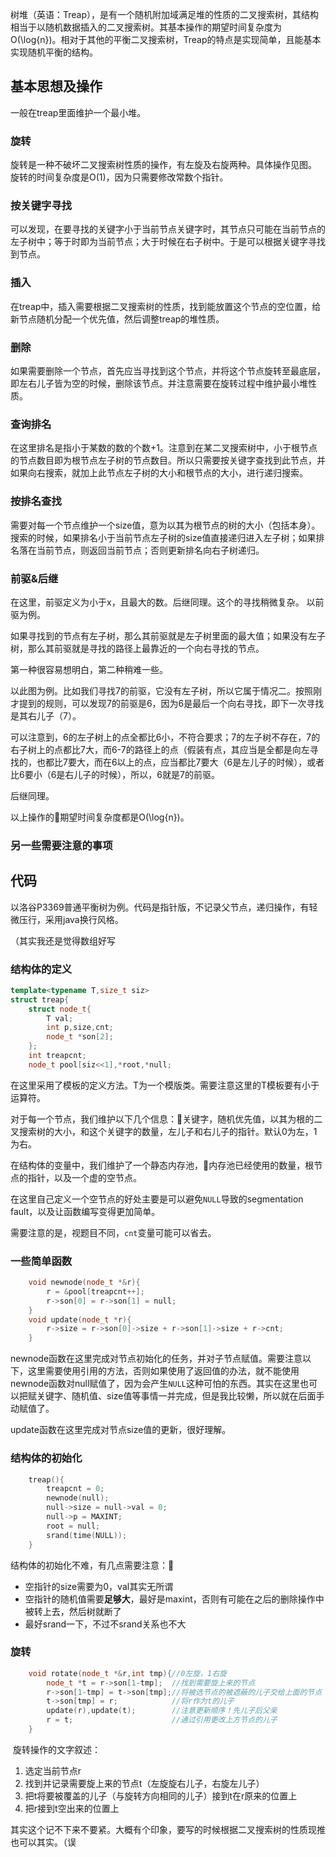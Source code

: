

树堆（英语：Treap），是有一个随机附加域满足堆的性质的二叉搜索树，其结构相当于以随机数据插入的二叉搜索树。其基本操作的期望时间复杂度为O(\log{n})。相对于其他的平衡二叉搜索树，Treap的特点是实现简单，且能基本实现随机平衡的结构。
<!-- more -->

## 基本思想及操作
一般在treap里面维护一个最小堆。
### 旋转
旋转是一种不破坏二叉搜索树性质的操作，有左旋及右旋两种。具体操作见图。
旋转的时间复杂度是O(1)，因为只需要修改常数个指针。
![]()

### 按关键字寻找
可以发现，在要寻找的关键字小于当前节点关键字时，其节点只可能在当前节点的左子树中；等于时即为当前节点；大于时候在右子树中。于是可以根据关键字寻找到节点。

### 插入
在treap中，插入需要根据二叉搜索树的性质，找到能放置这个节点的空位置，给新节点随机分配一个优先值，然后调整treap的堆性质。

### 删除
如果需要删除一个节点，首先应当寻找到这个节点，并将这个节点旋转至最底层，即左右儿子皆为空的时候，删除该节点。并注意需要在旋转过程中维护最小堆性质。

### 查询排名
在这里排名是指小于某数的数的个数+1。注意到在某二叉搜索树中，小于根节点的节点数目即为根节点左子树的节点数目。所以只需要按关键字查找到此节点，并如果向右搜索，就加上此节点左子树的大小和根节点的大小，进行递归搜索。

### 按排名查找
需要对每一个节点维护一个size值，意为以其为根节点的树的大小（包括本身）。搜索的时候，如果排名小于当前节点左子树的size值直接递归进入左子树；如果排名落在当前节点，则返回当前节点；否则更新排名向右子树递归。

### 前驱&后继
在这里，前驱定义为小于x，且最大的数。后继同理。这个的寻找稍微复杂。
以前驱为例。

如果寻找到的节点有左子树，那么其前驱就是左子树里面的最大值；如果没有左子树，那么其前驱就是寻找的路径上最靠近的一个向右寻找的节点。

第一种很容易想明白，第二种稍难一些。

以此图为例。比如我们寻找7的前驱，它没有左子树，所以它属于情况二。按照刚才提到的规则，可以发现7的前驱是6，因为6是最后一个向右寻找，即下一次寻找是其右儿子（7）。

可以注意到，6的左子树上的点全都比6小，不符合要求；7的左子树不存在，7的右子树上的点都比7大，而6-7的路径上的点（假装有点，其应当是全都是向左寻找的，也都比7要大，而在6以上的点，应当都比7要大（6是左儿子的时候），或者比6要小（6是右儿子的时候），所以，6就是7的前驱。

后继同理。

以上操作的期望时间复杂度都是O(\log{n})。

### 另一些需要注意的事项



## 代码
以洛谷P3369普通平衡树为例。代码是指针版，不记录父节点，递归操作，有轻微压行，采用java换行风格。

（其实我还是觉得数组好写

### 结构体的定义
```cpp
template<typename T,size_t siz>
struct treap{
    struct node_t{
        T val;
        int p,size,cnt;
        node_t *son[2];
    };
    int treapcnt;
    node_t pool[siz<<1],*root,*null;
```
在这里采用了模板的定义方法。T为一个模版类。需要注意这里的T模板要有小于运算符。

对于每一个节点，我们维护以下几个信息：关键字，随机优先值，以其为根的二叉搜索树的大小，和这个关键字的数量，左儿子和右儿子的指针。默认0为左，1为右。

在结构体的变量中，我们维护了一个静态内存池，内存池已经使用的数量，根节点的指针，以及一个虚的空节点。

在这里自己定义一个空节点的好处主要是可以避免```NULL```导致的segmentation fault，以及让函数编写变得更加简单。

需要注意的是，视题目不同，```cnt```变量可能可以省去。

### 一些简单函数
```cpp
    void newnode(node_t *&r){
        r = &pool[treapcnt++];
        r->son[0] = r->son[1] = null;
    }
    void update(node_t *r){
        r->size = r->son[0]->size + r->son[1]->size + r->cnt;
    }
```
newnode函数在这里完成对节点初始化的任务，并对子节点赋值。需要注意以下，这里需要使用引用的方法，否则如果使用了返回值的办法，就不能使用newnode函数对null赋值了，因为会产生```NULL```这种可怕的东西。其实在这里也可以把赋关键字、随机值、size值等事情一并完成，但是我比较懒，所以就在后面手动赋值了。

update函数在这里完成对节点size值的更新，很好理解。

### 结构体的初始化
```cpp    
    treap(){
        treapcnt = 0;
        newnode(null);
        null->size = null->val = 0;
        null->p = MAXINT;
        root = null;
        srand(time(NULL));
    }
```

结构体的初始化不难，有几点需要注意：
+ 空指针的size需要为0，val其实无所谓
+ 空指针的随机值需要**足够大**，最好是maxint，否则有可能在之后的删除操作中被转上去，然后树就断了
+ 最好srand一下，不过不srand关系也不大

### 旋转
```cpp
    void rotate(node_t *&r,int tmp){//0左旋，1右旋
        node_t *t = r->son[1-tmp];  //找到需要旋上来的节点
        r->son[1-tmp] = t->son[tmp];//将被选节点的被遮蔽的儿子交给上面的节点
        t->son[tmp] = r;            //将r作为t的儿子
        update(r),update(t);        //注意更新顺序！先儿子后父亲
        r = t;                      //通过引用更改上方节点的儿子
    }
```
![]()
旋转操作的文字叙述：

1. 选定当前节点r
2. 找到并记录需要旋上来的节点t（左旋旋右儿子，右旋左儿子）
3. 把t将要被覆盖的儿子（与旋转方向相同的儿子）接到t在r原来的位置上
4. 把r接到t空出来的位置上

其实这个记不下来不要紧。大概有个印象，要写的时候根据二叉搜索树的性质现推也可以其实。（误

